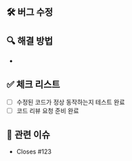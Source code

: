 <!-- 버그 수정 PR은 특정 버그를 발견해서 수정했거나,깃허브의 Issue 에서 할당된 버그를 고친 후 메인 브렌치에 병합하기 전 올리는 PR 템플릿입니다.-->

## 🛠 버그 수정

<!-- 어떤 문제가 발생했는지 설명해주세요. -->

## 🔍 해결 방법

<!-- 해결 방법을 리스트로 작성해주세요. -->

-

## ✅ 체크 리스트

- [ ] 수정된 코드가 정상 동작하는지 테스트 완료
- [ ] 코드 리뷰 요청 준비 완료

## 📝 관련 이슈

<!-- Closes 는 #123 이슈가 해당 PR이 merge 되면 자동으로 닫히게 하는 속성입니다. -->

- Closes #123
